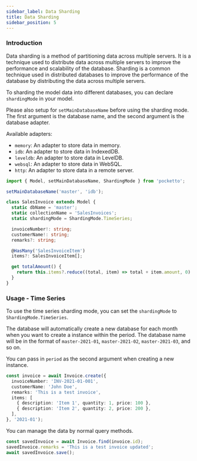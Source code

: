 ```yaml
---
sidebar_label: Data Sharding
title: Data Sharding
sidebar_position: 5
---
```


### Introduction

Data sharding is a method of partitioning data across multiple servers. It is a technique used to distribute data across multiple servers to improve the performance and scalability of the database. Sharding is a common technique used in distributed databases to improve the performance of the database by distributing the data across multiple servers.

To sharding the model data into different databases, you can declare `shardingMode` in your model.

Please also setup for `setMainDatabaseName` before using the sharding mode. The first argument is the database name, and the second argument is the database adapter.

Available adapters:
- `memory`: An adapter to store data in memory.
- `idb`: An adapter to store data in IndexedDB.
- `leveldb`: An adapter to store data in LevelDB.
- `websql`: An adapter to store data in WebSQL.
- `http`: An adapter to store data in a remote server.

```ts
import { Model, setMainDatabaseName, ShardingMode } from 'pocketto';

setMainDatabaseName('master', 'idb');

class SalesInvoice extends Model {
  static dbName = 'master';
  static collectionName = 'SalesInvoices';
  static shardingMode = ShardingMode.TimeSeries;

  invoiceNumber!: string;
  customerName!: string;
  remarks?: string;

  @HasMany('SalesInvoiceItem')
  items?: SalesInvoiceItem[];

  get totalAmount() {
    return this.items?.reduce((total, item) => total + item.amount, 0) ?? 0;
  }
}
```

### Usage - Time Series

To use the time series sharding mode, you can set the `shardingMode` to `ShardingMode.TimeSeries`.

The database will automatically create a new database for each month when you want to create a instance within the period. The database name will be in the format of `master-2021-01`, `master-2021-02`, `master-2021-03`, and so on.

You can pass in `period` as the second argument when creating a new instance.
```ts
const invoice = await Invoice.create({
  invoiceNumber: 'INV-2021-01-001',
  customerName: 'John Doe',
  remarks: 'This is a test invoice',
  items: [
    { description: 'Item 1', quantity: 1, price: 100 },
    { description: 'Item 2', quantity: 2, price: 200 },
  ],
}, '2021-01');
```

You can manage the data by normal query methods.
```ts
const savedInvoice = await Invoice.find(invoice.id);
savedInvoice.remarks = 'This is a test invoice updated';
await savedInvoice.save();
```
